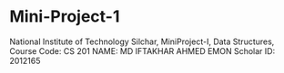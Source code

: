 # Mini-Project-1
National Institute of Technology Silchar, MiniProject-I, Data Structures, Course Code: CS 201 NAME: MD IFTAKHAR AHMED EMON Scholar ID: 2012165

